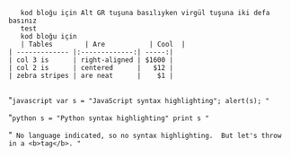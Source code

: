 
```
   kod bloğu için Alt GR tuşuna basılıyken virgül tuşuna iki defa basınız
   test
   kod bloğu için
   | Tables        | Are           | Cool  |
| ------------- |:-------------:| -----:|
| col 3 is      | right-aligned | $1600 |
| col 2 is      | centered      |   $12 |
| zebra stripes | are neat      |    $1 |


```

"```javascript
var s = "JavaScript syntax highlighting";
alert(s);
"```
 
"```python
s = "Python syntax highlighting"
print s
"```
 
"```
No language indicated, so no syntax highlighting. 
But let's throw in a <b>tag</b>.
"```

```


